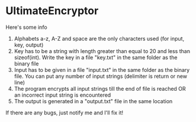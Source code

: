 # UltimateEncryptor

Here's some info
1. Alphabets a-z, A-Z and space are the only characters used (for input, key, output)
2. Key has to be a string with length greater than equal to 20 and less than sizeof(int). Write the key in a file "key.txt" in the same folder as the binary file
3. Input has to be given in a file "input.txt" in the same folder as the binary file. You can put any number of input strings (delimiter is return or new line)
4. The program encrypts all input strings till the end of file is reached OR an incorrect input string is encountered
5. The output is generated in a "output.txt" file in the same location

If there are any bugs, just notify me and I'll fix it!
